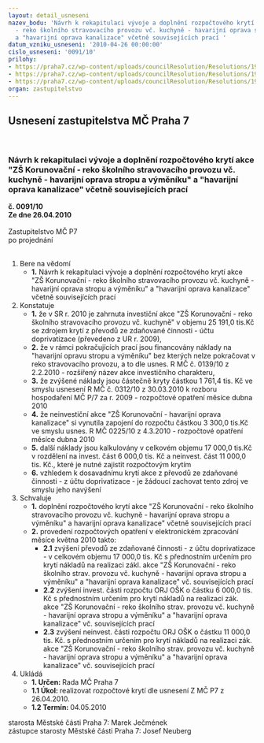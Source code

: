 ```yaml
---
layout: detail_usneseni
nazev_bodu: 'Návrh k rekapitulaci vývoje a doplnění rozpočtového krytí akce "ZŠ Korunovační
  - reko školního stravovacího provozu vč. kuchyně - havarijní oprava stropu a výměníku"
  a "havarijní oprava kanalizace" včetně souvisejících prací '
datum_vzniku_usneseni: '2010-04-26 00:00:00'
cislo_usneseni: '0091/10'
prilohy:
- https://praha7.cz/wp-content/uploads/councilResolution/Resolutions/19661/2-10-zpr%c3%a1va_o_stavebn%c3%adm_stavu_budovy_z%c5%a1_korunova%c4%8dn%c3%ad_164.doc
- https://praha7.cz/wp-content/uploads/councilResolution/Resolutions/19661/2-10-informace_-_z%c5%a1_korunova%c4%8dn%c3%ad.pdf
- https://praha7.cz/wp-content/uploads/councilResolution/Resolutions/19661/2-10-usnesen%c3%ad_%c4%8d.0423.doc
organ: zastupitelstvo
---
```

<div id="ucUsn_pList" class="usn">
	<span><h2>Usnesení zastupitelstva MČ Praha 7 </h2>
<br></span><div class="standBody">
<span><h3>Návrh k rekapitulaci vývoje a doplnění rozpočtového krytí akce "ZŠ Korunovační - reko školního stravovacího provozu vč. kuchyně - havarijní oprava stropu a výměníku" a "havarijní oprava kanalizace" včetně souvisejících prací </h3></span><div class="center">
		<strong>č. 0091/10</strong><br>
	</div>
<div class="center">
		<strong>Ze dne 26.04.2010</strong><br><br>
	</div>Zastupitelstvo MČ P7<br> po projednání<br><br><ol>
<li>Bere na vědomí<ul><li>
<strong>1.</strong> Návrh k rekapitulaci vývoje a doplnění rozpočtového krytí akce "ZŠ Korunovační - reko školního stravovacího provozu vč. kuchyně - havarijní oprava stropu a výměníku" a "havarijní oprava kanalizace" včetně souvisejících prací </li></ul>
</li>
<li>Konstatuje<ul>
<li>
<strong>1.</strong> že v SR r. 2010 je zahrnuta investiční akce "ZŠ Korunovační - reko školního stravovacího provozu vč. kuchyně" v objemu 25 191,0 tis.Kč se zdrojem krytí z převodů ze zdaňované činnosti - účtu doprivatizace (převedeno z UR r. 2009),</li>
<li>
<strong>2.</strong> že v rámci pokračujících prací jsou financovány náklady na "havarijní opravu stropu a výměníku" bez kterých nelze pokračovat v reko stravovacího provozu, a to dle usnes. R MČ č. 0139/10 z 2.2.2010 - rozšířený název akce investičního charakteru,</li>
<li>
<strong>3.</strong> že zvýšené náklady jsou částečně kryty částkou 1 761,4 tis. Kč ve smyslu usnesení R MČ č. 0312/10 z 30.03.2010 k rozboru hospodaření MČ P/7 za r. 2009 - rozpočtové opatření měsíce dubna 2010</li>
<li>
<strong>4.</strong> že neinvestiční akce "ZŠ Korunovační - havarijní oprava kanalizace" si vynutila zapojení do rozpočtu částkou 3 300,0 tis.Kč ve smyslu usnes. R MČ 0225/10 z 4.3.2010 - rozpočtové opatření měsíce dubna 2010     </li>
<li>
<strong>5.</strong> další náklady jsou kalkulovány  v celkovém objemu 17 000,0 tis.Kč v rozdělení na invest. část 6 000,0 tis. Kč a neinvest. část 11 000,0 tis. Kč., které je nutné zajistit rozpočtovým krytím</li>
<li>
<strong>6.</strong> vzhledem k dosavadnímu krytí  akce z převodů ze zdaňované činnosti - z účtu doprivatizace - je žádoucí zachovat tento zdroj ve smyslu jeho navýšení</li>
</ul>
</li>
<li>Schvaluje<ul>
<li>
<strong>1.</strong> doplnění rozpočtového krytí akce "ZŠ Korunovační - reko školního stravovacího provozu vč. kuchyně - havarijní oprava stropu a výměníku"  a havarijní oprava kanalizace" včetně souvisejících prací </li>
<li>
<strong>2.</strong> provedení rozpočtových opatření v elektronickém zpracování měsíce května 2010 takto:<ul>
<li>
<strong>2.1</strong> zvýšení převodů ze zdaňované činnosti - z účtu doprivatizace - v celkovém objemu 17 000,0 tis. Kč s přednostním určením pro krytí nákladů na realizaci zákl. akce "ZŠ Korunovační - reko školního strav. provozu vč. kuchyně - havarijní oprava stropu a výměníku" a "havarijní oprava kanalizace" vč. souvisejících prací</li>
<li>
<strong>2.2</strong> zvýšení invest. části rozpočtu ORJ OŠK o částku 6 000,0 tis. Kč s přednostním určením pro krytí nákladů na realizaci zák. akce "ZŠ Korunovační - reko školního strav. provozu vč. kuchyně - havarijní oprava stropu a výměníku" a "havarijní oprava kanalizace" vč. souvisejících prací </li>
<li>
<strong>2.3</strong> zvýšení neinvest. části rozpočtu ORJ OŠK o částku 11 000,0 tis. Kč. s přednostním určením pro krytí nákladů na realizaci zák. akce "ZŠ Korunovační - reko školního strav. provozu vč. kuchyně - havarijní oprava stropu a  výměníku" a "havarijní oprava kanalizace" vč. souvisejících prací </li>
</ul>
</li>
</ul>
</li>
<li>Ukládá<ul>
<li>
<strong>1. Určen: </strong>Rada MČ Praha 7</li>
<li>
<strong>1.1 Úkol: </strong>realizovat rozpočtové krytí dle usnesení Z MČ P7 z 26.04.2010. </li>
<li>
<strong>1.2 Termín: </strong>04.05.2010</li>
</ul>
</li>
</ol>starosta Městské části Praha 7: Marek Ječmének<br>zástupce starosty Městské části Praha 7: Josef Neuberg
</div>
</div>